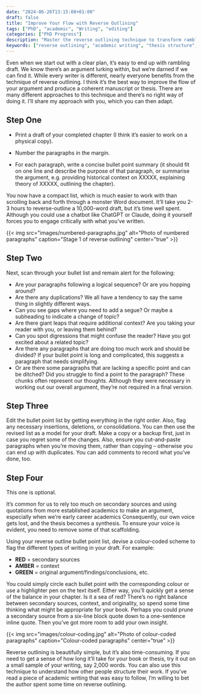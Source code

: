 ```yaml
---
date: "2024-06-26T13:15:08+01:00"
draft: false
title: "Improve Your Flow with Reverse Outlining"
tags: ["PhD", "academic", "Writing", "editing"]
categories: ["PhD Progress"]
description: "Master the reverse outlining technique to transform rambling academic drafts into coherent arguments. Step-by-step guide to analyzing paragraph structure, identifying gaps, and strengthening your thesis flow."
keywords: ["reverse outlining", "academic writing", "thesis structure", "writing revision", "argument flow", "PhD writing", "manuscript editing", "academic revision", "writing coherence", "thesis editing"]
---
```


Even when we start out with a clear plan, it’s easy to end up with rambling draft. We know there’s an argument lurking within, but we’re darned if we can find it. While every writer is different, nearly everyone benefits from the technique of reverse outlining. I think it’s the best way to improve the flow of your argument and produce a coherent manuscript or thesis. There are many different approaches to this technique and there’s no right way of doing it. I’ll share my approach with you, which you can then adapt.

## Step One

- Print a draft of your completed chapter (I think it’s easier to work on a physical copy).

- Number the paragraphs in the margin.

- For each paragraph, write a concise bullet point summary (it should fit on one line and describe the purpose of that paragraph, or summarise the argument, e.g. providing historical context on XXXXX, explaining theory of XXXXX, outlining the chapter).

You now have a compact list, which is much easier to work with than scrolling back and forth through a monster Word document. It’ll take you 2-3 hours to reverse-outline a 10,000-word draft, but it’s time well spent. Although you could use a chatbot like ChatGPT or Claude, doing it yourself forces you to engage critically with what you’ve written.

{{< img src="images/numbered-paragraphs.jpg" alt="Photo of numbered paragraphs" caption="Stage 1 of reverse outlining" center="true" >}}

## Step Two

Next, scan through your bullet list and remain alert for the following:

- Are your paragraphs following a logical sequence? Or are you hopping around?
- Are there any duplications? We all have a tendency to say the same thing in slightly different ways.
- Can you see gaps where you need to add a segue? Or maybe a subheading to indicate a change of topic?
- Are there giant leaps that require additional context? Are you taking your reader with you, or leaving them behind?
- Can you spot digressions that might confuse the reader? Have you got excited about a related topic?
- Are there any paragraphs that are doing too much work and should be divided? If your bullet point is long and complicated, this suggests a paragraph that needs simplifying.
- Or are there some paragraphs that are lacking a specific point and can be ditched? Did you struggle to find a point to the paragraph? These chunks often represent our thoughts. Although they were necessary in working out our overall argument, they’re not required in a final version.

## Step Three

Edit the bullet point list by getting everything in the right order. Also, flag any necessary insertions, deletions, or consolidations. You can then use the revised list as a model for your draft. Make a copy or a backup first, just in case you regret some of the changes. Also, ensure you cut-and-paste paragraphs when you’re moving them, rather than copying – otherwise you can end up with duplicates. You can add comments to record what you’ve done, too.

## Step Four

This one is optional.

It’s common for us to rely too much on secondary sources and using quotations from more established academics to make an argument, especially when we’re early career academics Consequently, our own voice gets lost, and the thesis becomes a synthesis. To ensure your voice is evident, you need to remove some of that scaffolding.

Using your reverse outline bullet point list, devise a colour-coded scheme to flag the different types of writing in your draft. For example:

- **RED** = secondary sources
- **AMBER** = context
- **GREEN** = original argument/findings/conclusions, etc.

You could simply circle each bullet point with the corresponding colour or use a highlighter pen on the text itself. Either way, you’ll quickly get a sense of the balance in your chapter. Is it a sea of red? There’s no right balance between secondary sources, context, and originality, so spend some time thinking what might be appropriate for your book. Perhaps you could prune a secondary source from a six-line block quote down to a one-sentence inline quote. Then you’ve got more room to add your own insight.

{{< img src="images/colour-coding.jpg" alt="Photo of colour-coded paragraphs" caption="Colour-coded paragraphs" center="true" >}}

Reverse outlining is beautifully simple, but it’s also time-consuming. If you need to get a sense of how long it’ll take for your book or thesis, try it out on a small sample of your writing, say 2,000 words. You can also use this technique to understand how other people structure their work. If you’ve read a piece of academic writing that was easy to follow, I’m willing to bet the author spent some time on reverse outlining.